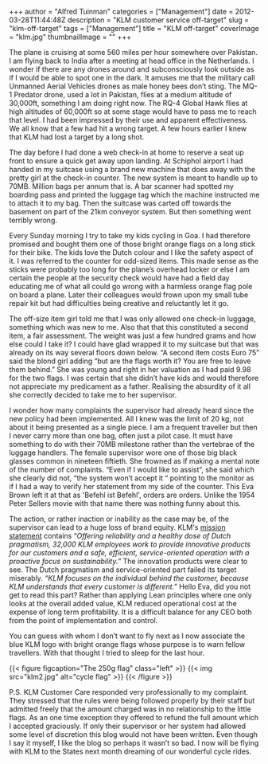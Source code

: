 +++
author = "Alfred Tuinman"
categories = ["Management"]
date = 2012-03-28T11:44:48Z
description = "KLM customer service off-target"
slug = "klm-off-target"
tags = ["Management"]
title = "KLM off-target"
coverImage = "klm.jpg"
thumbnailImage = ""
+++

The plane is cruising at some 560 miles per hour somewhere over Pakistan. I am flying back to India after a meeting at head office in the Netherlands. I wonder if there are any drones around and subconsciously look outside as if I would be able to spot one in the dark. It amuses me that the military call Unmanned Aerial Vehicles drones as male honey bees don’t sting. The MQ-1 Predator drone, used a lot in Pakistan, flies at a medium altitude of 30,000ft, something I am doing right now. The RQ-4 Global Hawk flies at high altitudes of 60,000ft so at some stage would have to pass me to reach that level. I had been impressed by their use and apparent effectiveness. We all know that a few had hit a wrong target. A few hours earlier I knew that KLM had lost a target by a long shot.

The day before I had done a web check-in at home to reserve a seat up front to ensure a quick get away upon landing. At Schiphol airport I had handed in my suitcase using a brand new machine that does away with the pretty girl at the check-in counter. The new system is meant to handle up to 70MB. Million bags per annum that is. A bar scanner had spotted my boarding pass and printed the luggage tag which the machine instructed me to attach it to my bag. Then the suitcase was carted off towards the basement on part of the 21km conveyor system. But then something went terribly wrong.

Every Sunday morning I try to take my kids cycling in Goa. I had therefore promised and bought them one of those bright orange flags on a long stick for their bike. The kids love the Dutch colour and I like the safety aspect of it. I was referred to the counter for odd-sized items. This made sense as the sticks were probably too long for the plane’s overhead locker or else I am certain the people at the security check would have had a field day educating me of what all could go wrong with a harmless orange flag pole on board a plane. Later their colleagues would frown upon my small tube repair kit but had difficulties being creative and reluctantly let it go.

The off-size item girl told me that I was only allowed one check-in luggage, something which was new to me. Also that that this constituted a second item, a fair assessment. The weight was just a few hundred grams and how else could I take it? I could have glad wrapped it to my suitcase but that was already on its way several floors down below. “A second item costs Euro 75” said the blond girl adding “but are the flags worth it? You are free to leave them behind.” She was young and right in her valuation as I had paid 9.98 for the two flags. I was certain that she didn’t have kids and would therefore not appreciate my predicament as a father. Realising the absurdity of it all she correctly decided to take me to her supervisor.

I wonder how many complaints the supervisor had already heard since the new policy had been implemented. All I knew was the limit of 20 kg, not about it being presented as a single piece. I am a frequent traveller but then I never carry more than one bag, often just a pilot case. It must have something to do with their 70MB milestone rather than the vertebrae of the luggage handlers. The female supervisor wore one of those big black glasses common in nineteen fiftieth. She frowned as if making a mental note of the number of complaints. “Even if I would like to assist”, she said which she clearly did not, “the system won’t accept it “ pointing to the monitor as if I had a way to verify her statement from my side of the counter. This Eva Brown left it at that as 'Befehl ist Befehl', orders are orders. Unlike the 1954 Peter Sellers movie with that name there was nothing funny about this.

The action, or rather inaction or inability as the case may be, of the supervisor can lead to a huge loss of brand equity. KLM's [mission statement](http://www.klm.com/corporate/en/about-klm/profile/index.html "Mission Statement") contains “*Offering reliability and a healthy dose of Dutch pragmatism, 32,000 KLM employees work to provide innovative products for our customers and a safe, efficient, service-oriented operation with a proactive focus on sustainability.*” The innovation products were clear to see. The Dutch pragmatism and service-oriented part failed its target miserably. *“KLM focuses on the individual behind the customer, because KLM understands that every customer is different.”* Hello Eva, did you not get to read this part? Rather than applying Lean principles where one only looks at the overall added value, KLM reduced operational cost at the expense of long term profitability. It is a difficult balance for any CEO both from the point of implementation and control.

You can guess with whom I don’t want to fly next as I now associate the blue KLM logo with bright orange flags whose purpose is to warn fellow travellers. With that thought I tried to sleep for the last hour.

{{< figure figcaption="The 250g flag" class="left" >}}
	{{< img src="klm2.jpg" alt="cycle flag" >}}
{{< /figure >}}

P.S. KLM Customer Care responded very professionally to my complaint. They stressed that the rules were being followed properly by their staff but admitted freely that the amount charged was in no relationship to the little flags. As an one time exception they offered to refund the full amount which I accepted graciously. If only their supervisor or her system had allowed some level of discretion this blog would not have been written. Even though I say it myself, I like the blog so perhaps it wasn’t so bad. I now will be flying with KLM to the States next month dreaming of our wonderful cycle rides.